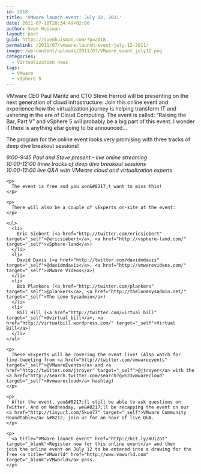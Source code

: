 ```yaml
---
id: 2018
title: 'VMware launch event: July 12, 2011'
date: 2011-07-10T20:34:49+02:00
author: Sven Huisman
layout: post
guid: https://svenhuisman.com/?p=2018
permalink: /2011/07/vmware-launch-event-july-12-2011/
image: /wp-content/uploads/2011/07/VMware_event_july12.png
categories:
  - Virtualization news
tags:
  - VMware
  - vSphere 5
---
```

VMware CEO Paul Maritz and CTO Steve Herrod will be presenting on the next generation of cloud infrastructure. Join this online event and experience how the virtualization journey is helping transform IT and ushering in the era of Cloud Computing. The event is called: &#8220;Raising the Bar, Part V&#8221; and vSphere 5 will probably be a big part of this event. I wonder if there is anything else going to be announced&#8230;

The program for the online event looks very promising with three tracks of deep dive breakout sessions!

<div>
  <div>
    <p>
      <em>9:00-9:45 Paul and Steve present &#8211; live online streaming<br /> </em><em>10:00-12:00 three tracks of deep dive breakout sessions<br /> </em><em>10:00-12:00 live Q&A with VMware cloud and virtualization experts</em>
    </p>
    
    <p>
      The event is free and you won&#8217;t want to miss this!
    </p>
    
    <p>
      There will also be a couple of vExperts on-site at the event:
    </p>
    
    <ul>
      <li>
        Eric Siebert (<a href="http;//twitter.com/ericsiebert" target="_self">@ericsiebert</a>, <a href="http://vsphere-land.com/" target="_self">vSphere-land</a>)
      </li>
      <li>
        David Davis (<a href="http://twitter.com/davidmdavis" target="_self">@davidmdavis</a>, <a href="http://vmwarevideos.com/" target="_self">VMware Videos</a>)
      </li>
      <li>
        Bob Plankers (<a href="http://twitter.com/plankers" target="_self">@plankers</a>, <a href="http://thelonesysadmin.net/" target="_self">The Lone Sysadmin</a>)
      </li>
      <li>
        Bill Hill (<a href="http://twitter.com/virtual_bill" target="_self">@virtual_bill</a>, <a href="http://virtualbill.wordpress.com/" target="_self">Virtual Bill</a>)
      </li>
    </ul>
    
    <p>
      These vExperts will be covering the event live! (Also watch for live-tweeting from <a href="http://twitter.com/vmwareevents" target="_self">@VMwareEvents</a> and <a href="http://twitter.com/jtroyer" target="_self">@jtroyer</a> with the <a href="http://search.twitter.com/search?q=%23vmwarecloud" target="_self">#vmwarecloud</a> hashtag)
    </p>
    
    <p>
      After the event, you&#8217;ll still be able to ask questions on Twitter. And on Wednesday, we&#8217;ll be recapping the event on our <a href="http://tinyurl.com/5kuo77" target="_self">VMware Community Roundtable</a> &#8212; join us for an hour of live Q&A.
    </p>
    
    <p>
      <a title="VMware launch event" href="http://bit.ly/mUiZot" target="_blank">Register now for this online event</a> and then join the online event on July 12 to be entered into a drawing for the free <a title="VMworld" href="http://www.vmworld.com" target="_blank">VMworld</a> pass.
    </p>
  </div>
</div>
